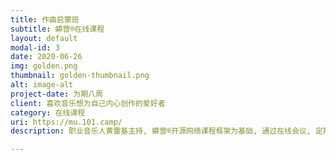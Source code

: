 ```yaml
---
title: 作曲启蒙班
subtitle: 蟒营®在线课程
layout: default
modal-id: 3
date: 2020-06-26
img: golden.png
thumbnail: golden-thumbnail.png
alt: image-alt
project-date: 为期八周
client: 喜欢音乐想为自己内心创作的爱好者
category: 在线课程
uri: https://mu.101.camp/
description: 职业音乐人黄雷基主持, 蟒营®开源网络课程框架为基础, 通过在线会议, 定期发布任务和答疑分析, 快速上手关键工具, 正视自己的内心, 真诚表达, 结成团队, 开始更有智慧的交流.

---
```

